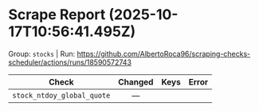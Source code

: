 # Scrape Report (2025-10-17T10:56:41.495Z)

Group: `stocks`  |  Run: https://github.com/AlbertoRoca96/scraping-checks-scheduler/actions/runs/18590572743

| Check | Changed | Keys | Error |
|---|:---:|:--|:--|
| `stock_ntdoy_global_quote` | — |  |  |
